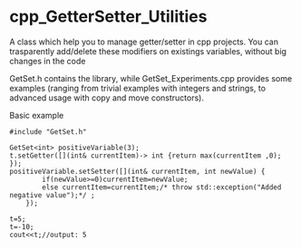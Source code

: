 # cpp_GetterSetter_Utilities
A class which help you to manage getter/setter in cpp projects. You can trasparently add/delete these modifiers on existings variables, without big changes in the code

GetSet.h contains the library, while GetSet_Experiments.cpp provides some examples (ranging from trivial examples with integers and strings, to advanced usage with copy and move constructors).

Basic example
```
#include "GetSet.h"

GetSet<int> positiveVariable(3);
t.setGetter([](int& currentItem)-> int {return max(currentItem ,0); });
positiveVariable.setSetter([](int& currentItem, int newValue) {
        if(newValue>=0)currentItem=newValue;
        else currentItem=currentItem;/* throw std::exception("Added negative value");*/ ; 
    });
    
t=5;
t=-10;
cout<<t;//output: 5
```

